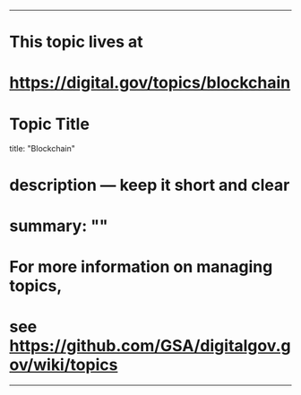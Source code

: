 
---
# This topic lives at
# https://digital.gov/topics/blockchain

# Topic Title
title: "Blockchain"

# description — keep it short and clear
# summary: ""


# For more information on managing topics,
# see https://github.com/GSA/digitalgov.gov/wiki/topics
---